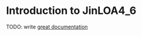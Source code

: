 # Introduction to JinLOA4_6

TODO: write [great documentation](http://jacobian.org/writing/what-to-write/)
